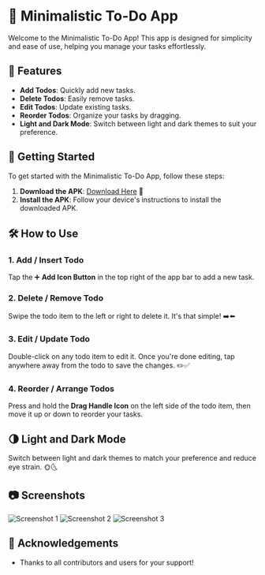 # 📝 Minimalistic To-Do App

Welcome to the Minimalistic To-Do App! This app is designed for simplicity and ease of use, helping you manage your tasks effortlessly.

## 📲 Features

- **Add Todos**: Quickly add new tasks.
- **Delete Todos**: Easily remove tasks.
- **Edit Todos**: Update existing tasks.
- **Reorder Todos**: Organize your tasks by dragging.
- **Light and Dark Mode**: Switch between light and dark themes to suit your preference.

## 🚀 Getting Started

To get started with the Minimalistic To-Do App, follow these steps:

1. **Download the APK**: [Download Here](https://github.com/adilazhar/what_todo/raw/main/app-arm64-v8a-release.apk) 🔗
2. **Install the APK**: Follow your device's instructions to install the downloaded APK.

## 🛠️ How to Use

### 1. Add / Insert Todo
Tap the ➕ **Add Icon Button** in the top right of the app bar to add a new task.

### 2. Delete / Remove Todo
Swipe the todo item to the left or right to delete it. It's that simple! ➡️⬅️

### 3. Edit / Update Todo
Double-click on any todo item to edit it. Once you're done editing, tap anywhere away from the todo to save the changes. ✏️✅

### 4. Reorder / Arrange Todos
Press and hold the **Drag Handle Icon** on the left side of the todo item, then move it up or down to reorder your tasks.

## 🌗 Light and Dark Mode

Switch between light and dark themes to match your preference and reduce eye strain. 🌞🌜

## 📷 Screenshots

![Screenshot 1](link-to-screenshot1)
![Screenshot 2](link-to-screenshot2)
![Screenshot 3](link-to-screenshot3)

## 🙏 Acknowledgements

- Thanks to all contributors and users for your support!
